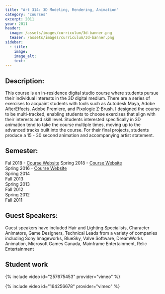 ```yaml
---
title: "Art 314: 3D Modeling, Rendering, Animation"
category: "courses"
excerpt: 2011
year: 2011
header:
  image: /assets/images/curriculum/3d-banner.png
  teaser: /assets/images/curriculum/3d-banner.png
sidebar:
  - title:
    image:
    image_alt:
    text:
---
```

## Description:

This course is an in-residence digital studio course where students pursue their individual interests in the 3D digital medium. There are a series of exercises to acquaint students with tools such as Autodesk Maya, Adobe AfterEffects, Adobe Premiere, and Pixologic Z-Brush. I designed the course to be multi-tracked, enabling students to choose exercises that align with their interests and skill level. Students interested specifically in 3D animation tend to take the course multiple times, moving up to the advanced tracks built into the course. For their final projects, students produce a 15 - 30 second animation and accompanying artist statement.

## Semester:

Fal 2018 - [Course Website](https://github.com/michael-collins/3d-modeling-rendering-animation-fa18--oer) 
Spring 2018 - [Course Website](https://github.com/michael-collins/3d-modeling-rendering-animation-sp18--oer)  
Spring 2016 - [Course Website](http://michael-collins.github.io/3d-digital-art-and-design--oer)  
Spring 2014  
Fall 2013  
Spring 2013  
Fall 2012  
Spring 2012  
Fall 2011  

## Guest Speakers:

Guest speakers have included Hair and Lighting Specialists, Character Animators, Game Designers, Technical Leads from a variety of companies including Sony Imageworks, BlueSky, Valve Software, DreamWorks Animation, Microsoft Games Canada, Mainframe Entertainment, Relic Entertainment

## Student work

{% include video id="257675453" provider="vimeo" %}

{% include video id="164256678" provider="vimeo" %}

